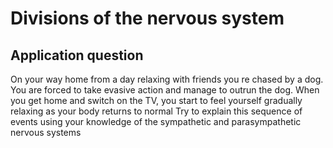 

# Divisions of the nervous system


## Application question
On your way home from a day relaxing with friends you re chased by a dog. You are forced to take evasive action and manage to outrun the dog. When you get home and switch on the TV, you start to feel yourself gradually relaxing as your body returns to normal
Try to explain this sequence of events using your knowledge of the sympathetic and parasympathetic nervous systems
